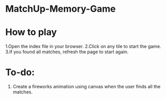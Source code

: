 # MatchUp-Memory-Game

# How to play 
1.Open the index file in your browser.
2.Click on any tile to start the game.
3.If you found all matches, refresh the page to start again.

# To-do:
1. Create a fireworks animation using canvas when the user finds all the matches.
